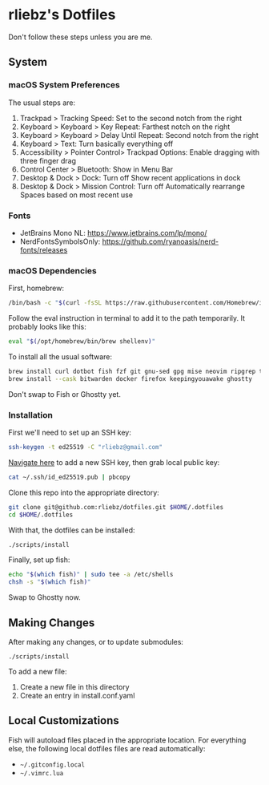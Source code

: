 # rliebz's Dotfiles

Don't follow these steps unless you are me.

## System

### macOS System Preferences

The usual steps are:

1. Trackpad > Tracking Speed: Set to the second notch from the right
1. Keyboard > Keyboard > Key Repeat: Farthest notch on the right
1. Keyboard > Keyboard > Delay Until Repeat: Second notch from the right
1. Keyboard > Text: Turn basically everything off
1. Accessibility > Pointer Control> Trackpad Options: Enable dragging with
   three finger drag
1. Control Center > Bluetooth: Show in Menu Bar
1. Desktop & Dock > Dock: Turn off Show recent applications in dock
1. Desktop & Dock > Mission Control: Turn off Automatically rearrange Spaces
   based on most recent use

### Fonts

- JetBrains Mono NL: <https://www.jetbrains.com/lp/mono/>
- NerdFontsSymbolsOnly: <https://github.com/ryanoasis/nerd-fonts/releases>

### macOS Dependencies

First, homebrew:

```bash
/bin/bash -c "$(curl -fsSL https://raw.githubusercontent.com/Homebrew/install/HEAD/install.sh)"
```

Follow the eval instruction in terminal to add it to the path temporarily. It
probably looks like this:

```bash
eval "$(/opt/homebrew/bin/brew shellenv)"
```

To install all the usual software:

```bash
brew install curl dotbot fish fzf git gnu-sed gpg mise neovim ripgrep trash rliebz/tusk/tusk
brew install --cask bitwarden docker firefox keepingyouawake ghostty
```

Don't swap to Fish or Ghostty yet.

### Installation

First we'll need to set up an SSH key:

```bash
ssh-keygen -t ed25519 -C "rliebz@gmail.com"
```

[Navigate here][github-ssh] to add a new SSH key, then grab local public key:

```bash
cat ~/.ssh/id_ed25519.pub | pbcopy
```

Clone this repo into the appropriate directory:

```bash
git clone git@github.com:rliebz/dotfiles.git $HOME/.dotfiles
cd $HOME/.dotfiles
```

With that, the dotfiles can be installed:

```bash
./scripts/install
```

Finally, set up fish:

```bash
echo "$(which fish)" | sudo tee -a /etc/shells
chsh -s "$(which fish)"
```

Swap to Ghostty now.

## Making Changes

After making any changes, or to update submodules:

```fish
./scripts/install
```

To add a new file:

1. Create a new file in this directory
1. Create an entry in install.conf.yaml

## Local Customizations

Fish will autoload files placed in the appropriate location. For everything
else, the following local dotfiles files are read automatically:

- `~/.gitconfig.local`
- `~/.vimrc.lua`

[github-ssh]: https://github.com/settings/ssh/new
